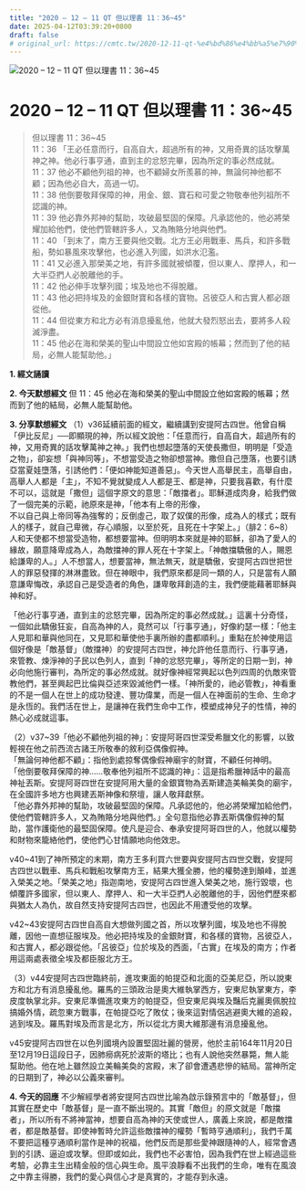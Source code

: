 ```yaml
---
title: "2020 – 12 – 11 QT 但以理書 11：36~45"
date: 2025-04-12T03:39:20+0800
draft: false
# original_url: https://cmtc.tw/2020-12-11-qt-%e4%bd%86%e4%bb%a5%e7%90%86%e6%9b%b8-11%ef%bc%9a3645
---
```


![2020 – 12 – 11 QT 但以理書 11：36\~45](/images/qt.jpg   "2020 – 12 – 11 QT 但以理書 11：36\~45")

# 2020 – 12 – 11 QT 但以理書 11：36\~45

> 但以理書 11：36\~45  
> 11：36 「王必任意而行，自高自大，超過所有的神，又用奇異的話攻擊萬神之神。他必行事亨通，直到主的忿怒完畢，因為所定的事必然成就。  
> 11：37 他必不顧他列祖的神，也不顧婦女所羨慕的神，無論何神他都不顧；因為他必自大，高過一切。  
> 11：38 他倒要敬拜保障的神，用金、銀、寶石和可愛之物敬奉他列祖所不認識的神。  
> 11：39 他必靠外邦神的幫助，攻破最堅固的保障。凡承認他的，他必將榮耀加給他們，使他們管轄許多人，又為賄賂分地與他們。  
> 11：40 「到末了，南方王要與他交戰。北方王必用戰車、馬兵，和許多戰船，勢如暴風來攻擊他，也必進入列國，如洪水氾濫。  
> 11：41 又必進入那榮美之地，有許多國就被傾覆，但以東人、摩押人，和一大半亞捫人必脫離他的手。  
> 11：42 他必伸手攻擊列國；埃及地也不得脫離。  
> 11：43 他必把持埃及的金銀財寶和各樣的寶物。呂彼亞人和古實人都必跟從他。  
> 11：44 但從東方和北方必有消息擾亂他，他就大發烈怒出去，要將多人殺滅淨盡。  
> 11：45 他必在海和榮美的聖山中間設立他如宮殿的帳幕；然而到了他的結局，必無人能幫助他。」

**1. 經文誦讀**

**2.  今天默想經文**
但 11：45 他必在海和榮美的聖山中間設立他如宮殿的帳幕；然而到了他的結局，必無人能幫助他。

**3. 分享默想經文**
（1）v36延續前面的經文，繼續講到安提阿古四世。他曾自稱「伊比反尼」──即顯現的神，所以經文說他：「任意而行，自高自大，超過所有的神，又用奇異的話攻擊萬神之神。」我們也想起墮落的天使長撒但，明明是「受造之物」，卻妄想「與神同等」，不想當受造之物卻想當神。撒但自己墮落，也要引誘亞當夏娃墮落，引誘他們：「便如神能知道善惡」。今天世人高舉民主，高舉自由，高舉人人都是「主」，不知不覺就變成人人都是王、都是神，只要我喜歡，有什麼不可以，這就是「撒但」這個字原文的意思：「敵擋者」。耶穌道成肉身，給我們做了一個完美的示範，祂原來是神，「他本有上帝的形像，  
不以自己與上帝同等為強奪的；反倒虛己，取了奴僕的形像，成為人的樣式；既有人的樣子，就自己卑微，存心順服，以至於死，且死在十字架上。」（腓2：6\~8）人和天使都不想當受造物，都想要當神。但明明本來就是神的耶穌，卻為了愛人的緣故，願意降卑成為人，為敵擋神的罪人死在十字架上。「神敵擋驕傲的人，賜恩給謙卑的人。」人不想當人，想要當神，無法無天，就是驕傲，安提阿古四世把世人的罪惡發揮的淋淋盡致。但在神眼中，我們原來都是同一類的人，只是當有人願意謙卑悔改，承認自己是受造者的角色，謙卑敬拜創造的主，我們便能藉著耶穌與神和好。

「他必行事亨通，直到主的忿怒完畢，因為所定的事必然成就。」這裏十分奇怪，一個如此驕傲狂妄，自高為神的人，竟然可以「行事亨通」，好像約瑟一樣：「他主人見耶和華與他同在，又見耶和華使他手裏所辦的盡都順利。」重點在於神使用這個好像是「敵基督」（敵擋神）的安提阿古四世，神允許他任意而行、行事亨通，來管教、煉淨神的子民以色列人，直到「神的忿怒完畢」，等所定的日期一到，神必向他施行審判，為所定的事必然成就。就好像神經常興起以色列四周的仇敵來管教他們，甚至興起巴比倫與亞述來毀滅他們一樣。「神所愛的，祂必管教」，神看重的不是一個人在世上的成功發達、豐功偉業，而是一個人在神面前的生命、生命才是永恆的。我們活在世上，是讓神在我們生命中工作，模塑成神兒子的性情，神的熱心必成就這事。

（2）v37\~39「他必不顧他列祖的神」：安提阿哥四世深受希臘文化的影響，以致輕視在他之前西流古諸王所敬奉的敘利亞偶像假神。  
「無論何神他都不顧」：指他到處掠奪偶像假神廟宇的財寶，不顧任何神明。  
「他倒要敬拜保障的神……敬奉他列祖所不認識的神」：這是指希臘神話中的最高神祉丟斯。安提阿哥四世在安提阿用大量的金銀寶物為丟斯建造美輪美奐的廟宇，在全國許多地方也興建丟斯神像和祭壇，讓人敬拜獻祭。  
「他必靠外邦神的幫助，攻破最堅固的保障。凡承認他的，他必將榮耀加給他們，使他們管轄許多人，又為賄賂分地與他們。」全句意指他必靠丟斯偶像假神的幫助，當作護衛他的最堅固保障。使凡是迎合、奉承安提阿哥四世的人，他就以權勢和財物來籠絡他們，使他們心甘情願地向他效忠。

v40\~41到了神所預定的末期，南方王多利買六世要與安提阿古四世交戰，安提阿古四世以戰車、馬兵和戰船攻擊南方王，結果大獲全勝，他的權勢達到顛峰，並進入榮美之地。「榮美之地」指迦南地，安提阿古四世進入榮美之地，施行毀壞，也傾覆許多國家，但以東人、摩押人、和一大半亞捫人必脫離他的手，因他們歷來都與猶太人為仇，故自然支持安提阿古四世，也因此不用遭受他的攻擊。

v42\~43安提阿古四世自高自大想做列國之首，所以攻擊列國，埃及地也不得脫離，因他一直想征服埃及。他必把持埃及的金銀財寶，和各樣的寶物，呂彼亞人，和古實人，都必跟從他。「呂彼亞」位於埃及的西面，「古實」在埃及的南方；作者用這兩處表徵全埃及都臣服北方王。

（3）v44安提阿古四世臨終前，進攻東面的帕提亞和北面的亞美尼亞，所以說東方和北方有消息擾亂他。羅馬的三頭政治是奧大維執掌西方，安東尼執掌東方，李皮度執掌北非。安東尼準備進攻東方的帕提亞，但安東尼與埃及豔后克麗奧佩脫拉搞婚外情，疏忽東方戰事，在帕提亞吃了敗仗；後來這對情侶逃避奧大維的追殺，逃到埃及。羅馬對埃及而言是北方，所以從北方奧大維那邊有消息擾亂他。

v45安提阿古四世在以色列國境內設置堅固壯麗的營房，他於主前164年11月20日至12月19日這段日子，因肺癆病死於波斯的塔比；也有人說他突然暴斃，無人能幫助他。他在地上雖然設立美輪美奐的宮殿，末了卻會遭遇悲慘的結局。當神所定的日期到了，神必以公義來審判。

**4. 今天的回應**
不少解經學者將安提阿古四世比喻為啟示錄預言中的「敵基督」，但其實在歷史中「敵基督」是一直不斷出現的。其實「敵但」的原文就是「敵擋者」，所以所有不將神當神，想要自高為神的天使或世人，廣義上來說，都是敵擋者，都是敵基督。即使神暫時允許這些敵擋神的權勢「暫時亨通順利」，我們千萬不要把這種亨通順利當作是神的祝福，他們反而是那些愛神跟隨神的人，經常會遇到的引誘、逼迫或攻擊。但即或如此，我們也不必害怕，因為我們在世上經過這些考驗，必靠主生出精金般的信心與生命。風平浪靜看不出我們的生命，唯有在風浪之中靠主得勝，我們的愛心與信心才是真實的，才能存到永遠。
